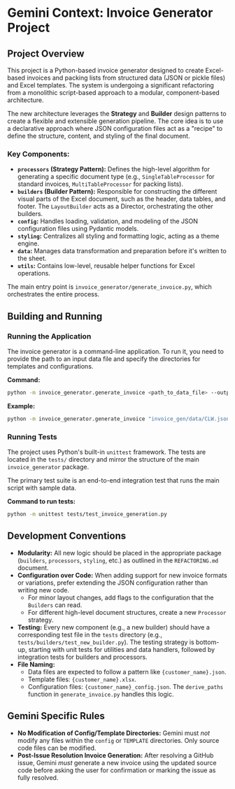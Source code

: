 # Gemini Context: Invoice Generator Project

## Project Overview

This project is a Python-based invoice generator designed to create Excel-based invoices and packing lists from structured data (JSON or pickle files) and Excel templates. The system is undergoing a significant refactoring from a monolithic script-based approach to a modular, component-based architecture.

The new architecture leverages the **Strategy** and **Builder** design patterns to create a flexible and extensible generation pipeline. The core idea is to use a declarative approach where JSON configuration files act as a "recipe" to define the structure, content, and styling of the final document.

### Key Components:

*   **`processors` (Strategy Pattern):** Defines the high-level algorithm for generating a specific document type (e.g., `SingleTableProcessor` for standard invoices, `MultiTableProcessor` for packing lists).
*   **`builders` (Builder Pattern):** Responsible for constructing the different visual parts of the Excel document, such as the header, data tables, and footer. The `LayoutBuilder` acts as a Director, orchestrating the other builders.
*   **`config`:** Handles loading, validation, and modeling of the JSON configuration files using Pydantic models.
*   **`styling`:** Centralizes all styling and formatting logic, acting as a theme engine.
*   **`data`:** Manages data transformation and preparation before it's written to the sheet.
*   **`utils`:** Contains low-level, reusable helper functions for Excel operations.

The main entry point is `invoice_generator/generate_invoice.py`, which orchestrates the entire process.

## Building and Running

### Running the Application

The invoice generator is a command-line application. To run it, you need to provide the path to an input data file and specify the directories for templates and configurations.

**Command:**

```bash
python -m invoice_generator.generate_invoice <path_to_data_file> --output <output_path.xlsx> --templatedir <template_directory> --configdir <config_directory>
```

**Example:**

```bash
python -m invoice_generator.generate_invoice "invoice_gen/data/CLW.json" --output "result.xlsx" --templatedir "invoice_gen/TEMPLATE" --configdir "invoice_gen/config"
```

### Running Tests

The project uses Python's built-in `unittest` framework. The tests are located in the `tests/` directory and mirror the structure of the main `invoice_generator` package.

The primary test suite is an end-to-end integration test that runs the main script with sample data.

**Command to run tests:**

```bash
python -m unittest tests/test_invoice_generation.py
```

## Development Conventions

*   **Modularity:** All new logic should be placed in the appropriate package (`builders`, `processors`, `styling`, etc.) as outlined in the `REFACTORING.md` document.
*   **Configuration over Code:** When adding support for new invoice formats or variations, prefer extending the JSON configuration rather than writing new code.
    *   For minor layout changes, add flags to the configuration that the `Builders` can read.
    *   For different high-level document structures, create a new `Processor` strategy.
*   **Testing:** Every new component (e.g., a new builder) should have a corresponding test file in the `tests` directory (e.g., `tests/builders/test_new_builder.py`). The testing strategy is bottom-up, starting with unit tests for utilities and data handlers, followed by integration tests for builders and processors.
*   **File Naming:**
    *   Data files are expected to follow a pattern like `{customer_name}.json`.
    *   Template files: `{customer_name}.xlsx`.
    *   Configuration files: `{customer_name}_config.json`.
    The `derive_paths` function in `generate_invoice.py` handles this logic.

## Gemini Specific Rules

*   **No Modification of Config/Template Directories:** Gemini must *not* modify any files within the `config` or `TEMPLATE` directories. Only source code files can be modified.
*   **Post-Issue Resolution Invoice Generation:** After resolving a GitHub issue, Gemini *must* generate a new invoice using the updated source code before asking the user for confirmation or marking the issue as fully resolved.